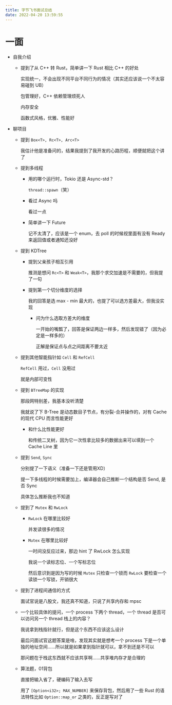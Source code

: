 ```yaml
---
title: 字节飞书面试总结
date: 2022-04-20 13:59:55
---
```


# 一面

- 自我介绍

  - 提到了从 C++ 转 Rust，简单讲一下 Rust 相比 C++ 的好处

    实现统一，不会出现不同平台不同行为的情况（其实还应该说一个不太容易碰到 UB）

    包管理好，C++ 依赖管理烦死人

    内存安全

    函数式风格，优雅、性能好

- 聊项目

  - 提到 `Box<T>, Rc<T>, Arc<T>`

    我估计他是准备问的，结果我提到了我开发的心路历程，顺便就把这个讲了

  - 提到多线程

    - 用的哪个运行时，Tokio 还是 Async-std？

      `thread::spawn`（笑）

    - 看过 Async 吗

      看过一点

    - 简单讲一下 Future

      记不太清了，应该是一个 enum，去 poll 的时候视里面有没有 Ready 来返回值或者通知还没好

  - 提到 KDTree

    - 提到父亲孩子相互引用

      推测是想问 `Rc<T>`  和 `Weak<T>`，我那个求交加速是不需要的，但我提了一句

    - 提到第一个切分维度的选择

      我的回答是选 max - min 最大的，也提了可以选方差最大，但我没实现

      - 问为什么选取方差大的维度

        一开始的嘴瓢了，回答是保证两边一样多，然后发现错了（因为必定是一样多的）

        正解是保证点与点之间距离不要太近

  - 提到其他智能指针如 `Cell` 和 `RefCell`

    `RefCell` 用过，`Cell` 没用过

    就是内部可变性

  - 提到 `BTreeMap` 的实现

    那段网特别差，我基本没听清楚

    我就说了下 B-Tree 是动态数目子节点，有分裂-合并操作的，对有 Cache 的现代 CPU 而言性能更好

    - 和什么比性能更好

      和传统二叉树，因为它一次性拿比较多的数据出来可以填到一个 Cache Line 里

  - 提到 `Send`, `Sync`

    分别提了一下语义（准备一下还是管用XD）

    提一下多线程的时候需要加上，编译器会自己推断一个结构是否 Send, 是否 Sync

    具体怎么推断我也不知道

  - 提到了 `Mutex` 和 `RwLock`

    - `RwLock` 在哪里比较好

      并发读很多的情况

    - `Mutex` 在哪里比较好

      一时间没反应过来，那边 hint 了 RwLock 怎么实现

      我说一个读标志位、一个写标志位

      然后意识到是因为写的时候 `Mutex` 只检查一个锁而 `RwLock` 要检查一个读锁一个写锁，开销很大

  - 提到了进程间通信的方式

    面试官说是八股文，我还真不知道，只说了共享内存和 mpsc

  - 一个比较具体的提问，一个 process 下两个 thread，一个 thread 是否可以访问另一个 thread 栈上的内容？

    我说拿到栈指针就行，但是这个东西不应该这么设计

    最后问面试官这题答案是啥，发现其实就是想考一个 process 下是一个单独的地址空间……所以就是如果拿到指针就可以，拿不到还是不可以

    那问题在于栈这东西就不应该共享啊……共享堆内存才是合理的

  - 算法题，01背包

    直接把输入省了，硬编码了输入去写

    用了 `[Option<i32>; MAX_NUMBER]` 来保存背包，然后用了一些 Rust 的语法特性比如 `Option::map_or` 之类的，反正是写对了